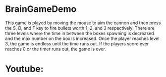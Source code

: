 # BrainGameDemo
This game is played by moving the mouse to aim the cannon and then press the S, D, and F key to fire bullets worth 1, 2, and 3 respectively. There are three levels where the time in between the boxes spawning is decreased and the max number on the box is increased. Once the player reaches level 3, the game is endless until the time runs out. If the players score ever reaches 0 or the timer runs out, the game is over.

# Youtube:
